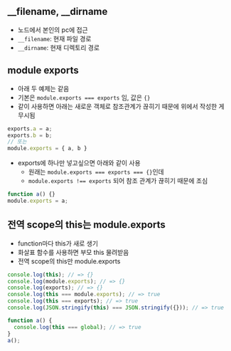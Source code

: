 ## __filename, __dirname
- 노드에서 본인의 pc에 접근
- `__filename`: 현재 파일 경로
- `__dirname`: 현재 디렉토리 경로
## module exports
- 아래 두 예제는 같음
- 기본은 `module.exports === exports` 임, 값은 `{}`
- 같이 사용하면 아래는 새로운 객체로 참조관계가 끊히기 때문에 위에서 작성한 게 무시됨
```js
exports.a = a;
exports.b = b;
// 또는
module.exports = { a, b }
```
- exports에 하나만 넣고싶으면 아래와 같이 사용
  - 원래는 `module.exports === exports === {}`인데
  - `module.exports !== exports` 되어 참조 관계가 끊히기 때문에 조심
```js
function a() {}
module.exports = a;
```
## 전역 scope의 this는 module.exports
- function마다 this가 새로 생기
- 화살표 함수를 사용하면 부모 this 물려받음
- 전역 scope의 this만 module.exports
```js
console.log(this); // => {}
console.log(module.exports); // => {}
console.log(exports); // => {}
console.log(this === module.exports); // => true
console.log(this === exports); // => true
console.log(JSON.stringify(this) === JSON.stringify({})); // => true

function a() {
  console.log(this === global); // => true
}
a();

```